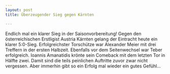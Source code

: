 ```yaml
---
layout: post
title: Überzeugender Sieg gegen Kärnten

---
```


Endlich mal ein klarer Sieg in der Saisonvorbereitung! Gegen den österreichischen Erstligist Austria Kärnten gelang der Eintracht heute ein klarer 5:0-Sieg. Erfolgreichster Torschütze war Alexander Meier mit drei Treffern in der ersten Halbzeit. Ebenfalls vor dem Seitenwechsel war Teber erfolgreich. Ioannis Amanatidis krönte sein Comeback mit dem letzten Tor in Hälfte zwei. Damit sind die teils peinlichen Auftritte zuvor zwar nicht vergessen. Aber immerhin gibt so ein Erfolg mal wieder ein gutes Gefühl...


